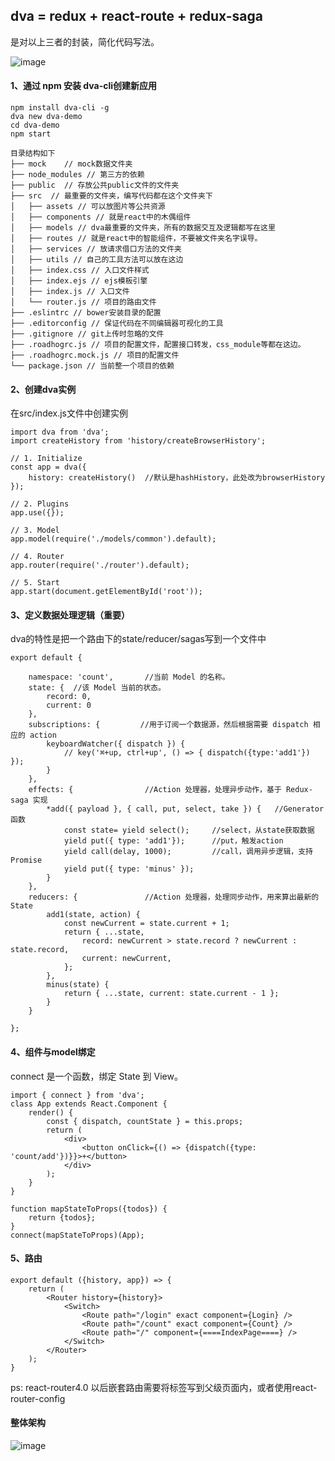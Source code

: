 
## dva = redux + react-route + redux-saga

是对以上三者的封装，简化代码写法。



![image](https://thumbnail0.baidupcs.com/thumbnail/f7afaf547633f708606520b6cfd72d90?fid=705178594-250528-997528828797605&time=1541062800&rt=sh&sign=FDTAER-DCb740ccc5511e5e8fedcff06b081203-IgJHlWoKDaxI5X04W7OK2%2B6HuOE%3D&expires=8h&chkv=0&chkbd=0&chkpc=&dp-logid=7067473815987854333&dp-callid=0&size=c710_u400&quality=100&vuk=-&ft=video)

#### 1、通过 npm 安装 dva-cli创建新应用
```
npm install dva-cli -g
dva new dva-demo
cd dva-demo
npm start

目录结构如下
├── mock    // mock数据文件夹
├── node_modules // 第三方的依赖
├── public  // 存放公共public文件的文件夹
├── src  // 最重要的文件夹，编写代码都在这个文件夹下
│   ├── assets // 可以放图片等公共资源
│   ├── components // 就是react中的木偶组件
│   ├── models // dva最重要的文件夹，所有的数据交互及逻辑都写在这里
│   ├── routes // 就是react中的智能组件，不要被文件夹名字误导。
│   ├── services // 放请求借口方法的文件夹
│   ├── utils // 自己的工具方法可以放在这边
│   ├── index.css // 入口文件样式
│   ├── index.ejs // ejs模板引擎
│   ├── index.js // 入口文件
│   └── router.js // 项目的路由文件
├── .eslintrc // bower安装目录的配置
├── .editorconfig // 保证代码在不同编辑器可视化的工具
├── .gitignore // git上传时忽略的文件
├── .roadhogrc.js // 项目的配置文件，配置接口转发，css_module等都在这边。
├── .roadhogrc.mock.js // 项目的配置文件
└── package.json // 当前整一个项目的依赖

```
#### 2、创建dva实例

在src/index.js文件中创建实例

```
import dva from 'dva';
import createHistory from 'history/createBrowserHistory';

// 1. Initialize
const app = dva({
    history: createHistory()  //默认是hashHistory，此处改为browserHistory
});

// 2. Plugins
app.use({});

// 3. Model
app.model(require('./models/common').default);

// 4. Router
app.router(require('./router').default);

// 5. Start
app.start(document.getElementById('root'));

```

#### 3、定义数据处理逻辑（重要）
dva的特性是把一个路由下的state/reducer/sagas写到一个文件中

```
export default {

    namespace: 'count',       //当前 Model 的名称。
    state: {  //该 Model 当前的状态。
        record: 0,
        current: 0
    },
    subscriptions: {         //用于订阅一个数据源，然后根据需要 dispatch 相应的 action
        keyboardWatcher({ dispatch }) {
            // key('⌘+up, ctrl+up', () => { dispatch({type:'add1'}) });
        }
    },
    effects: {                //Action 处理器，处理异步动作，基于 Redux-saga 实现
        *add({ payload }, { call, put, select, take }) {   //Generator 函数
            const state= yield select();     //select，从state获取数据
            yield put({ type: 'add1'});      //put，触发action
            yield call(delay, 1000);         //call，调用异步逻辑，支持Promise
            yield put({ type: 'minus' });
        }
    },
    reducers: {               //Action 处理器，处理同步动作，用来算出最新的 State
        add1(state, action) {
            const newCurrent = state.current + 1;
            return { ...state,
                record: newCurrent > state.record ? newCurrent : state.record,
                current: newCurrent,
            };
        },
        minus(state) {
            return { ...state, current: state.current - 1 };
        }
    }

};

```

#### 4、组件与model绑定
connect 是一个函数，绑定 State 到 View。
```
import { connect } from 'dva';
class App extends React.Component {
    render() {
        const { dispatch, countState } = this.props;
        return (
            <div>
                <button onClick={() => {dispatch({type: 'count/add'})}}>+</button>
            </div>
        );
    }
}

function mapStateToProps({todos}) {
    return {todos};
}
connect(mapStateToProps)(App);
```
#### 5、路由
```
export default ({history, app}) => {
    return (
        <Router history={history}>
            <Switch>
                <Route path="/login" exact component={Login} />
                <Route path="/count" exact component={Count} />
                <Route path="/" component={====IndexPage====} />
            </Switch>
        </Router>
    );
}
```

ps: react-router4.0 以后嵌套路由需要将<Route />标签写到父级页面内，或者使用react-router-config

#### 整体架构
![image](https://zos.alipayobjects.com/rmsportal/PPrerEAKbIoDZYr.png)

